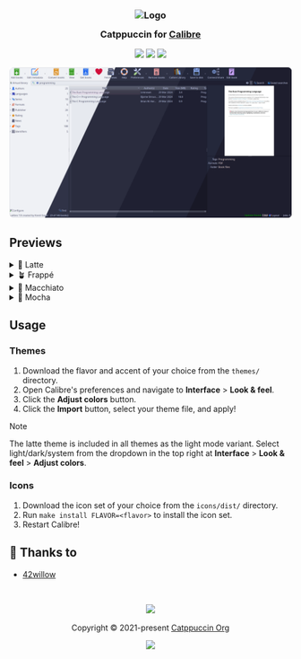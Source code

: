 <h3 align="center">
	<img src="https://raw.githubusercontent.com/catppuccin/catppuccin/main/assets/logos/exports/1544x1544_circle.png" width="100" alt="Logo"/><br/>
	<img src="https://raw.githubusercontent.com/catppuccin/catppuccin/main/assets/misc/transparent.png" height="30" width="0px"/>
	Catppuccin for <a href="https://github.com/kovidgoyal/calibre">Calibre</a>
	<img src="https://raw.githubusercontent.com/catppuccin/catppuccin/main/assets/misc/transparent.png" height="30" width="0px"/>
</h3>

<p align="center">
	<a href="https://github.com/catppuccin/calibre/stargazers"><img src="https://img.shields.io/github/stars/catppuccin/calibre?colorA=363a4f&colorB=b7bdf8&style=for-the-badge"></a>
	<a href="https://github.com/catppuccin/calibre/issues"><img src="https://img.shields.io/github/issues/catppuccin/calibre?colorA=363a4f&colorB=f5a97f&style=for-the-badge"></a>
	<a href="https://github.com/catppuccin/calibre/contributors"><img src="https://img.shields.io/github/contributors/catppuccin/calibre?colorA=363a4f&colorB=a6da95&style=for-the-badge"></a>
</p>

<p align="center">
	<img src="assets/preview.webp"/>
</p>

## Previews

<details>
<summary>🌻 Latte</summary>
<img src="assets/latte.webp"/>
</details>
<details>
<summary>🪴 Frappé</summary>
<img src="assets/frappe.webp"/>
</details>
<details>
<summary>🌺 Macchiato</summary>
<img src="assets/macchiato.webp"/>
</details>
<details>
<summary>🌿 Mocha</summary>
<img src="assets/mocha.webp"/>
</details>

## Usage

### Themes

1. Download the flavor and accent of your choice from the `themes/` directory.
2. Open Calibre's preferences and navigate to **Interface** > **Look & feel**.
4. Click the **Adjust colors** button.
5. Click the **Import** button, select your theme file, and apply!

> [!NOTE]
> The latte theme is included in all themes as the light mode variant. Select light/dark/system from the dropdown in the top right at **Interface** > **Look & feel** > **Adjust colors**.

### Icons

1. Download the icon set of your choice from the `icons/dist/` directory.
2. Run `make install FLAVOR=<flavor>` to install the icon set.
3. Restart Calibre!

## 💝 Thanks to

- [42willow](https://github.com/42willow)

&nbsp;

<p align="center">
	<img src="https://raw.githubusercontent.com/catppuccin/catppuccin/main/assets/footers/gray0_ctp_on_line.svg?sanitize=true" />
</p>

<p align="center">
	Copyright &copy; 2021-present <a href="https://github.com/catppuccin" target="_blank">Catppuccin Org</a>
</p>

<p align="center">
	<a href="https://github.com/catppuccin/catppuccin/blob/main/LICENSE"><img src="https://img.shields.io/static/v1.svg?style=for-the-badge&label=License&message=MIT&logoColor=d9e0ee&colorA=363a4f&colorB=b7bdf8"/></a>
</p>
